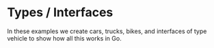 # Types / Interfaces
In these examples we create cars, trucks, bikes, and interfaces of type vehicle to show how all this works in Go.